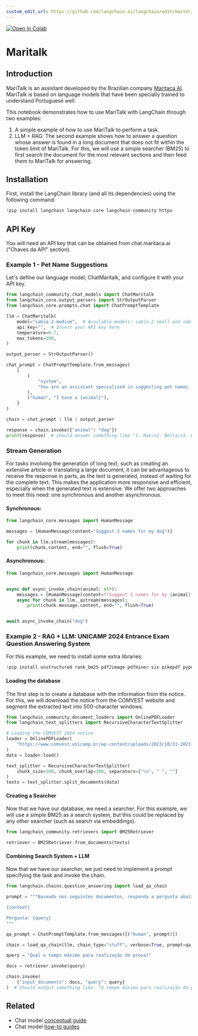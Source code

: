 ```yaml
---
custom_edit_url: https://github.com/langchain-ai/langchain/edit/master/docs/docs/integrations/chat/maritalk.ipynb
---
```

<a href="https://colab.research.google.com/github/langchain-ai/langchain/blob/master/docs/docs/integrations/chat/maritalk.ipynb" target="_parent"><img src="https://colab.research.google.com/assets/colab-badge.svg" alt="Open In Colab"/></a>

# Maritalk

## Introduction

MariTalk is an assistant developed by the Brazilian company [Maritaca AI](https://www.maritaca.ai).
MariTalk is based on language models that have been specially trained to understand Portuguese well.

This notebook demonstrates how to use MariTalk with LangChain through two examples:

1. A simple example of how to use MariTalk to perform a task.
2. LLM + RAG: The second example shows how to answer a question whose answer is found in a long document that does not fit within the token limit of MariTalk. For this, we will use a simple searcher (BM25) to first search the document for the most relevant sections and then feed them to MariTalk for answering.

## Installation
First, install the LangChain library (and all its dependencies) using the following command:


```python
!pip install langchain langchain-core langchain-community httpx
```

## API Key
You will need an API key that can be obtained from chat.maritaca.ai ("Chaves da API" section).


### Example 1 - Pet Name Suggestions

Let's define our language model, ChatMaritalk, and configure it with your API key.


```python
from langchain_community.chat_models import ChatMaritalk
from langchain_core.output_parsers import StrOutputParser
from langchain_core.prompts.chat import ChatPromptTemplate

llm = ChatMaritalk(
    model="sabia-2-medium",  # Available models: sabia-2-small and sabia-2-medium
    api_key="",  # Insert your API key here
    temperature=0.7,
    max_tokens=100,
)

output_parser = StrOutputParser()

chat_prompt = ChatPromptTemplate.from_messages(
    [
        (
            "system",
            "You are an assistant specialized in suggesting pet names. Given the animal, you must suggest 4 names.",
        ),
        ("human", "I have a {animal}"),
    ]
)

chain = chat_prompt | llm | output_parser

response = chain.invoke({"animal": "dog"})
print(response)  # should answer something like "1. Max\n2. Bella\n3. Charlie\n4. Rocky"
```

### Stream Generation

For tasks involving the generation of long text, such as creating an extensive article or translating a large document, it can be advantageous to receive the response in parts, as the text is generated, instead of waiting for the complete text. This makes the application more responsive and efficient, especially when the generated text is extensive. We offer two approaches to meet this need: one synchronous and another asynchronous.

#### Synchronous:


```python
from langchain_core.messages import HumanMessage

messages = [HumanMessage(content="Suggest 3 names for my dog")]

for chunk in llm.stream(messages):
    print(chunk.content, end="", flush=True)
```

#### Asynchronous:


```python
from langchain_core.messages import HumanMessage


async def async_invoke_chain(animal: str):
    messages = [HumanMessage(content=f"Suggest 3 names for my {animal}")]
    async for chunk in llm._astream(messages):
        print(chunk.message.content, end="", flush=True)


await async_invoke_chain("dog")
```

### Example 2 - RAG + LLM: UNICAMP 2024 Entrance Exam Question Answering System
For this example, we need to install some extra libraries:


```python
!pip install unstructured rank_bm25 pdf2image pdfminer-six pikepdf pypdf unstructured_inference fastapi kaleido uvicorn "pillow<10.1.0" pillow_heif -q
```

#### Loading the database

The first step is to create a database with the information from the notice. For this, we will download the notice from the COMVEST website and segment the extracted text into 500-character windows.


```python
from langchain_community.document_loaders import OnlinePDFLoader
from langchain_text_splitters import RecursiveCharacterTextSplitter

# Loading the COMVEST 2024 notice
loader = OnlinePDFLoader(
    "https://www.comvest.unicamp.br/wp-content/uploads/2023/10/31-2023-Dispoe-sobre-o-Vestibular-Unicamp-2024_com-retificacao.pdf"
)
data = loader.load()

text_splitter = RecursiveCharacterTextSplitter(
    chunk_size=500, chunk_overlap=100, separators=["\n", " ", ""]
)
texts = text_splitter.split_documents(data)
```

#### Creating a Searcher
Now that we have our database, we need a searcher. For this example, we will use a simple BM25 as a search system, but this could be replaced by any other searcher (such as search via embeddings).


```python
from langchain_community.retrievers import BM25Retriever

retriever = BM25Retriever.from_documents(texts)
```

#### Combining Search System + LLM
Now that we have our searcher, we just need to implement a prompt specifying the task and invoke the chain.


```python
from langchain.chains.question_answering import load_qa_chain

prompt = """Baseado nos seguintes documentos, responda a pergunta abaixo.

{context}

Pergunta: {query}
"""

qa_prompt = ChatPromptTemplate.from_messages([("human", prompt)])

chain = load_qa_chain(llm, chain_type="stuff", verbose=True, prompt=qa_prompt)

query = "Qual o tempo máximo para realização da prova?"

docs = retriever.invoke(query)

chain.invoke(
    {"input_documents": docs, "query": query}
)  # Should output something like: "O tempo máximo para realização da prova é de 5 horas."
```


## Related

- Chat model [conceptual guide](/docs/concepts/#chat-models)
- Chat model [how-to guides](/docs/how_to/#chat-models)
